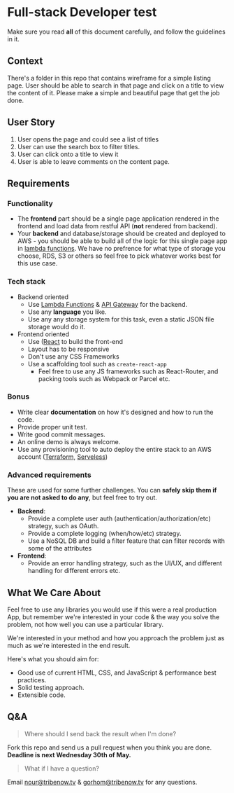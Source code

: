 # Full-stack Developer test

Make sure you read **all** of this document carefully, and follow the guidelines in it.

## Context

There's a folder in this repo that contains wireframe for a simple listing page. User should be able to search in that page and click on a title to view the content of it. Please make a simple and beautiful page that get the job done. 

## User Story

1. User opens the page and could see a list of titles 
2. User can use the search box to filter titles. 
3. User can click onto a title to view it
4. User is able to leave comments on the content page. 

## Requirements

### Functionality

- The **frontend** part should be a single page application rendered in the frontend and load data from restful API (**not** rendered from backend).
- Your **backend** and database/storage should be created and deployed to AWS - you should be able to build all of the logic for this single page app in [lambda functions](https://aws.amazon.com/lambda/). We have no prefrence for what type of storage you choose, RDS, S3 or others so feel free to pick whatever works best for this use case.

### Tech stack

- Backend oriented
    - Use [Lambda Functions](https://aws.amazon.com/lambda/) &  [API Gateway](https://aws.amazon.com/api-gateway/) for the backend.
    - Use any **language** you like.
    - Use any any storage system for this task, even a static JSON file storage would do it.
- Frontend oriented
    - Use ([React](https://reactjs.org/) to build the front-end
    - Layout has to be responsive 
    - Don't use any CSS Frameworks
    - Use a scaffolding tool such as `create-react-app`
        - Feel free to use any JS frameworks such as React-Router, and packing tools such as Webpack or Parcel etc.

### Bonus

- Write clear **documentation** on how it's designed and how to run the code.
- Provide proper unit test.
- Write good commit messages.
- An online demo is always welcome.
- Use any provisioning tool to auto deploy the entire stack to an AWS account ([Terraform](https://www.terraform.io/), [Serveless](serverless.com))

### Advanced requirements

These are used for some further challenges. You can **safely skip them if you are not asked to do any**, but feel free to try out.
- **Backend**:
    - Provide a complete user auth (authentication/authorization/etc) strategy, such as OAuth.
    - Provide a complete logging (when/how/etc) strategy.
    - Use a NoSQL DB and build a filter feature that can filter records with some of the attributes 
- **Frontend**:
    - Provide an error handling strategy, such as the UI/UX, and different handling for different errors etc.



## What We Care About

Feel free to use any libraries you would use if this were a real production App, but remember we're interested in your code & the way you solve the problem, not how well you can use a particular library.

We're interested in your method and how you approach the problem just as much as we're interested in the end result.

Here's what you should aim for:

- Good use of current HTML, CSS, and JavaScript & performance best practices.
- Solid testing approach.
- Extensible code.

## Q&A

> Where should I send back the result when I'm done?

Fork this repo and send us a pull request when you think you are done. **Deadline is next Wednesday 30th of May.** 

> What if I have a question?

Email nour@tribenow.tv & gorhom@tribenow.tv for any questions. 
